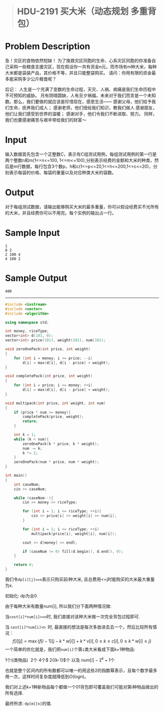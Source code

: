 > # HDU-2191 买大米（动态规划 多重背包）

# Problem Description

急！灾区的食物依然短缺！
为了挽救灾区同胞的生命，心系灾区同胞的你准备自己采购一些粮食支援灾区，现在假设你一共有资金n元，而市场有m种大米，每种大米都是袋装产品，其价格不等，并且只能整袋购买。
请问：你用有限的资金最多能采购多少公斤粮食呢？

后记：
人生是一个充满了变数的生命过程，天灾、人祸、病痛是我们生命历程中不可预知的威胁。
月有阴晴圆缺，人有旦夕祸福，未来对于我们而言是一个未知数。那么，我们要做的就应该是珍惜现在，感恩生活——
感谢父母，他们给予我们生命，抚养我们成人；
感谢老师，他们授给我们知识，教我们做人
感谢朋友，他们让我们感受到世界的温暖；
感谢对手，他们令我们不断进取、努力。
同样，我们也要感谢痛苦与艰辛带给我们的财富～

# Input

输入数据首先包含一个正整数C，表示有C组测试用例，每组测试用例的第一行是两个整数n和m(1<=n<=100, 1<=m<=100),分别表示经费的金额和大米的种类，然后是m行数据，每行包含3个数p，h和c(1<=p<=20,1<=h<=200,1<=c<=20)，分别表示每袋的价格、每袋的重量以及对应种类大米的袋数。

# Output

对于每组测试数据，请输出能够购买大米的最多重量，你可以假设经费买不光所有的大米，并且经费你可以不用完。每个实例的输出占一行。

# Sample Input

```
1
8 2
2 100 4
4 100 2
```

# Sample Output

```
400
```

----

```c++
#include <iostream>
#include <vector>
#include <algorithm>

using namespace std;

int money, riceType;
vector<int> d(101, 0);
vector<int> price(101), weight(201), num(101);

void zeroOnePack(int price, int weight)
{
    for (int i = money; i >= price; --i)
        d[i] = max(d[i], d[i - price] + weight);
}

void completePack(int price, int weight)
{
    for (int i = price; i <= money; ++i)
        d[i] = max(d[i], d[i - price] + weight);
}

void multipack(int price, int weight, int num)
{
    if (price * num >= money){
        completePack(price, weight);
        return;
    } 

    int k = 1;
    while (k < num){
        zeroOnePack(k * price, k * weight);
        num -= k;
        k *= 2;
    }
    zeroOnePack(num * price, num * weight);
}

int main()
{
    int caseNum;
    cin >> caseNum;

    while (caseNum--){
        cin >> money >> riceType;

        for (int i = 1; i <= riceType; ++i){
            cin >> price[i] >> weight[i] >> num[i];
        }

        for (int i = 1; i <= riceType; ++i)
            multipack(price[i], weight[i], num[i]);

        cout << d[money] << endl;

        if (caseNum != 0) fill(d.begin(), d.end(), 0);
    }

    return 0;
}
```

我们令`dp[i][j]==x`表示只购买前i种大米, 且总费用<=j时能购买的大米最大重量为x.

初始化: dp为全0.

由于每种大米有数量num[i], 所以我们分下面两种情况做:

当`cost[i]*num[i]>=n`时, 我们直接对该种大米做一次完全背包过程即可.

当 `cost[i]*num[i]<n `时, 最直接的想法是每次多放进去去一个，然后比较所有情况：
$$
f[i][j]=\max \{f[i-1][j-k * w[i]]+k * v[i], 0 \leq k \leq c[i], 0 \leq k * w[i] \leq j\}
$$
一个简单的优化就是，我们把`num[i]`个第`i`类大米看成下面k+1种物品:

1个(i类物品)  2个 4个$ 2{(k-1}$个 以及 $num[i]-2^k+1$个

也就是整个区间内的所有数都可以唯一的用这些2的指数幂表示，且每个数字最多用一次，这样时间复杂度就降低到$O(log n)$。

我们对上述k+1种新物品每个都做一个01背包即可覆盖我们可能对第i种物品做出的所有选择.

 最终所求: `dp[m][n]`的值.

